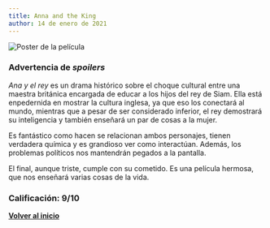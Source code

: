 ```yaml
---
title: Anna and the King
author: 14 de enero de 2021
---
```


![](../img/anna_and_the_king.webp "Poster de la película")

### Advertencia de *spoilers*

*Ana y el rey* es un drama histórico sobre el choque cultural entre una maestra británica encargada de educar a los hijos del rey de Siam.
Ella está enpedernida en mostrar la cultura inglesa, ya que eso los conectará al mundo, mientras que a pesar de ser considerado inferior, el rey demostrará su inteligencia y también enseñará un par de cosas a la mujer.

Es fantástico como hacen se relacionan ambos personajes, tienen verdadera química y es grandioso ver como interactúan.
Además, los problemas políticos nos mantendrán pegados a la pantalla.

El final, aunque triste, cumple con su cometido. Es una película hermosa, que nos enseñará varias cosas de la vida.

### Calificación: 9/10

[**Volver al inicio**](../index.html)

